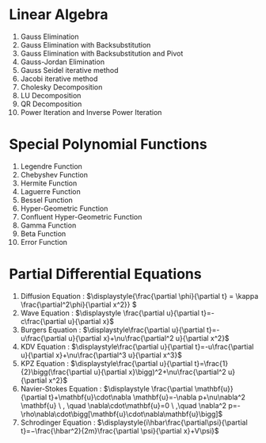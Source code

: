 # Linear Algebra
1. Gauss Elimination
2. Gauss Elimination with Backsubstitution
3. Gauss Elimination with Backsubstitution and Pivot
4. Gauss-Jordan Elimination
5. Gauss Seidel iterative method
6. Jacobi iterative method
7. Cholesky Decomposition
8. LU Decomposition
9. QR Decomposition
10. Power Iteration and Inverse Power Iteration

# Special Polynomial Functions
1.	Legendre Function 
2.	Chebyshev Function
3.	Hermite Function
4.	Laguerre Function 
5.	Bessel Function
6.	Hyper-Geometric Function
7.	Confluent Hyper-Geometric Function
8.	Gamma Function
9.	Beta Function
10.	Error Function

# Partial Differential Equations
1. Diffusion Equation : $\displaystyle{\frac{\partial \phi}{\partial t} = \kappa \frac{\partial^2\phi}{\partial x^2}} $
2. Wave Equation : $\displaystyle \frac{\partial u}{\partial t}=-c\frac{\partial u}{\partial x}$
3. Burgers Equation : $\displaystyle\frac{\partial u}{\partial t}=-u\frac{\partial u}{\partial x}+\nu\frac{\partial^2 u}{\partial x^2}$
4. KDV Equation : $\displaystyle\frac{\partial u}{\partial t}=-u\frac{\partial u}{\partial x}+\nu\frac{\partial^3 u}{\partial x^3}$
5. KPZ Equation : $\displaystyle\frac{\partial u}{\partial t}=\frac{1}{2}\bigg(\frac{\partial u}{\partial x}\bigg)^2+\nu\frac{\partial^2 u}{\partial x^2}$
6. Navier-Stokes Equation : $\displaystyle \frac{\partial \mathbf{u}}{\partial t}+\mathbf{u}\cdot\nabla \mathbf{u}=-\nabla p+\nu\nabla^2 \mathbf{u} \ , \quad \nabla\cdot\mathbf{u}=0  \ ,\quad \nabla^2 p=-\rho\nabla\cdot\bigg[\mathbf{u}\cdot\nabla\mathbf{u}\bigg]$
7. Schrodinger Equation : $\displaystyle{i\hbar\frac{\partial\psi}{\partial t}=−\frac{\hbar^2}{2m}\frac{\partial \psi}{\partial x}+V\psi}$ 
